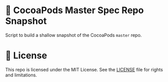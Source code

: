# 📸 CocoaPods Master Spec Repo Snapshot

Script to build a shallow snapshot of the CocoaPods `master` repo.

# 📄 License

This repo is licensed under the MIT License. See the [LICENSE](LICENSE.md) file for rights and limitations.
